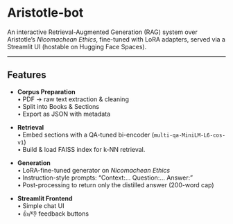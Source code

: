 # Aristotle-bot

An interactive Retrieval-Augmented Generation (RAG) system over Aristotle’s *Nicomachean Ethics*, fine-tuned with LoRA adapters, served via a Streamlit UI (hostable on Hugging Face Spaces).

---

## Features

- **Corpus Preparation**  
  • PDF → raw text extraction & cleaning  
  • Split into Books & Sections  
  • Export as JSON with metadata
  
- **Retrieval**  
  • Embed sections with a QA-tuned bi-encoder (`multi-qa-MiniLM-L6-cos-v1`)  
  • Build & load FAISS index for k-NN retrieval.
  
- **Generation**  
  • LoRA-fine-tuned generator on *Nicomachean Ethics*  
  • Instruction-style prompts: “Context:… Question:… Answer:”  
  • Post-processing to return only the distilled answer (200-word cap)
  
- **Streamlit Frontend**  
  • Simple chat UI  
  • 👍/👎 feedback buttons  

  


